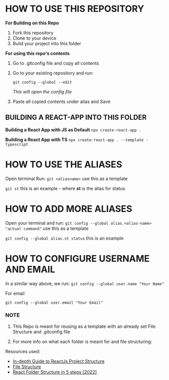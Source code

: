 # HOW TO USE THIS REPOSITORY

**For Building on this Repo**
1. Fork this repository
2. Clone to your device
3. Build your project into this folder


**For using this repo's contents**

1. Go to .gitconfig file and copy all contents
2. Go to your existing repository and run:

    `git config --global --edit`

    _This will open the config file_

3. Paste all copied contents under alias and Save

## BUILDING A REACT-APP INTO THIS FOLDER

**Building a React App with JS as Default**
`npx create-react-app .`

**Building a React App with TS**
`npx create-react-app . --template -typescript`

# HOW TO USE THE ALIASES

Open terminal
Run:
`git <aliasname>` 
use this as a template

    
`git st`
this is an example - where **st** is the alias for status

# HOW TO ADD MORE ALIASES

Open your terminal and run:
`git config --global alias.<alias-name> "actual command"` 
use this as a template

`git config --global alias.st status` 
this is an example

# HOW TO CONFIGURE USERNAME AND EMAIL

In a similar way above, we run:
`git config --global user.name "Your Name"`

 For email

`git config --global user.email "Your Email"`

### NOTE

1. This Repo is meant for reusing as a template with an already set File Structure and .gitconfig file

2. For more info on what each folder is meant for and file structuring:

Resources used:

- [In-depth Guide to ReactJs Project Structure](https://www.xenonstack.com/insights/reactjs-project-structure)
- [File Structure](https://reactjs.org/docs/faq-structure.html)
- [React Folder Structure in 5 steps [2022]](https://www.robinwieruch.de/react-folder-structure/)